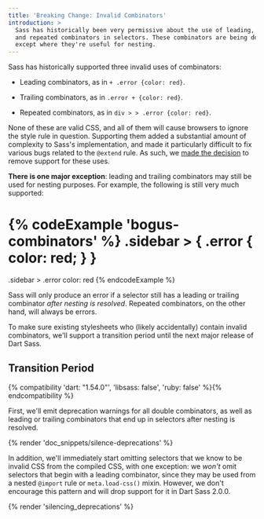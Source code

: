 ```yaml
---
title: 'Breaking Change: Invalid Combinators'
introduction: >
  Sass has historically been very permissive about the use of leading, trailing,
  and repeated combinators in selectors. These combinators are being deprecated
  except where they're useful for nesting.
---
```


Sass has historically supported three invalid uses of combinators:

* Leading combinators, as in `+ .error {color: red}`.

* Trailing combinators, as in `.error + {color: red}`.

* Repeated combinators, as in `div > > .error {color: red}`.

None of these are valid CSS, and all of them will cause browsers to ignore the
style rule in question. Supporting them added a substantial amount of complexity
to Sass's implementation, and made it particularly difficult to fix various bugs
related to the `@extend` rule. As such, we [made the decision] to remove support
for these uses.

[made the decision]: https://github.com/sass/sass/issues/3340

**There is one major exception**: leading and trailing combinators may still be
used for nesting purposes. For example, the following is still very much
supported:

{% codeExample 'bogus-combinators' %}
  .sidebar > {
    .error {
      color: red;
    }
  }
  ===
  .sidebar >
    .error
      color: red
{% endcodeExample %}

Sass will only produce an error if a selector still has a leading or trailing
combinator _after nesting is resolved_. Repeated combinators, on the other hand,
will always be errors.

To make sure existing stylesheets who (likely accidentally) contain invalid
combinators, we'll support a transition period until the next major release of
Dart Sass.

## Transition Period

{% compatibility 'dart: "1.54.0"', 'libsass: false', 'ruby: false' %}{% endcompatibility %}

First, we'll emit deprecation warnings for all double combinators, as well as
leading or trailing combinators that end up in selectors after nesting is
resolved.

{% render 'doc_snippets/silence-deprecations' %}

In addition, we'll immediately start omitting selectors that we know to be
invalid CSS from the compiled CSS, with one exception: we _won't_ omit selectors
that begin with a leading combinator, since they may be used from a nested
`@import` rule or `meta.load-css()` mixin. However, we don't encourage this
pattern and will drop support for it in Dart Sass 2.0.0.

{% render 'silencing_deprecations' %}
